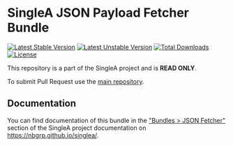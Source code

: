 # SingleA JSON Payload Fetcher Bundle

[![Latest Stable Version](http://poser.pugx.org/nbgrp/singlea-json-fetcher-bundle/v)](https://packagist.org/packages/nbgrp/singlea-json-fetcher-bundle)
[![Latest Unstable Version](http://poser.pugx.org/nbgrp/singlea-json-fetcher-bundle/v/unstable)](https://packagist.org/packages/nbgrp/singlea-json-fetcher-bundle)
[![Total Downloads](http://poser.pugx.org/nbgrp/singlea-json-fetcher-bundle/downloads)](https://packagist.org/packages/nbgrp/singlea-json-fetcher-bundle)
[![License](http://poser.pugx.org/nbgrp/singlea-json-fetcher-bundle/license)](https://packagist.org/packages/nbgrp/singlea-json-fetcher-bundle)

This repository is a part of the SingleA project and is **READ ONLY**.

To submit Pull Request use the [main repository](https://github.com/nbgrp/singlea).

## Documentation

You can find documentation of this bundle in
the ["Bundles > JSON Fetcher"](https://nbgrp.github.io/singlea/bundles/json-fetcher/) section of the
SingleA project documentation on https://nbgrp.github.io/singlea/.
